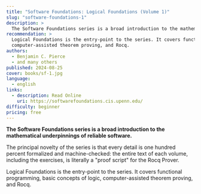 ```yaml
---
title: "Software Foundations: Logical Foundations (Volume 1)"
slug: "software-foundations-1"
description: >
  The Software Foundations series is a broad introduction to the mathematical underpinnings of reliable software.
recommendation: >
  Logical Foundations is the entry-point to the series. It covers functional programming, basic concepts of logic, 
  computer-assisted theorem proving, and Rocq.
authors:
  - Benjamin C. Pierce
  - and many others
published: 2024-08-25
cover: books/sf-1.jpg
language:
  - english
links:
  - description: Read Online
    uri: https://softwarefoundations.cis.upenn.edu/
difficulty: beginner
pricing: free
---
```


**The Software Foundations series is a broad introduction to the mathematical underpinnings of reliable software.**

The principal novelty of the series is that every detail is one hundred percent formalized and machine-checked: the entire text of each volume, including the exercises, is literally a "proof script" for the Rocq Prover.

Logical Foundations is the entry-point to the series. It covers functional programming, basic concepts of logic, 
  computer-assisted theorem proving, and Rocq.